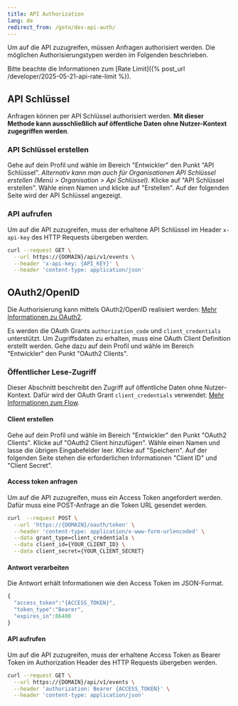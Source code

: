 ```yaml
---
title: API Authorization
lang: de
redirect_from: /goto/dev-api-auth/
---
```

Um auf die API zuzugreifen, müssen Anfragen authorisiert werden. Die möglichen Authorisierungstypen werden im Folgenden beschrieben.

Bitte beachte die Informationen zum [Rate Limit]({% post_url /developer/2025-05-21-api-rate-limit %}).

## API Schlüssel

Anfragen können per API Schlüssel authorisiert werden. **Mit dieser Methode kann ausschließlich auf öffentliche Daten ohne Nutzer-Kontext zugegriffen werden**.

### API Schlüssel erstellen

Gehe auf dein Profil und wähle im Bereich "Entwickler" den Punkt "API Schlüssel". *Alternativ kann man auch für Organisationen API Schlüssel erstellen (Menü > Organisation > Api Schlüssel)*. Klicke auf "API Schlüssel erstellen". Wähle einen Namen und klicke auf "Erstellen". Auf der folgenden Seite wird der API Schlüssel angezeigt.

### API aufrufen

Um auf die API zuzugreifen, muss der erhaltene API Schlüssel im Header `x-api-key` des HTTP Requests übergeben werden.

```bash
curl --request GET \
  --url https://{DOMAIN}/api/v1/events \
  --header 'x-api-key: {API_KEY}' \
  --header 'content-type: application/json'
```

## OAuth2/OpenID

Die Authorisierung kann mittels OAuth2/OpenID realisiert werden: [Mehr Informationen zu OAuth2](https://auth0.com/de/intro-to-iam/what-is-oauth-2).

Es werden die OAuth Grants `authorization_code` und `client_credentials` unterstützt. Um Zugriffsdaten zu erhalten, muss eine OAuth Client Definition erstellt werden. Gehe dazu auf dein Profil und wähle im Bereich "Entwickler" den Punkt "OAuth2 Clients".

### Öffentlicher Lese-Zugriff

Dieser Abschnitt beschreibt den Zugriff auf öffentliche Daten ohne Nutzer-Kontext. Dafür wird der OAuth Grant `client_credentials` verwendet: [Mehr Informationen zum Flow](https://auth0.com/docs/get-started/authentication-and-authorization-flow/call-your-api-using-the-client-credentials-flow).

#### Client erstellen

Gehe auf dein Profil und wähle im Bereich "Entwickler" den Punkt "OAuth2 Clients". Klicke auf "OAuth2 Client hinzufügen". Wähle einen Namen und lasse die übrigen Eingabefelder leer. Klicke auf "Speichern". Auf der folgenden Seite stehen die erforderlichen Informationen "Client ID" und "Client Secret".

#### Access token anfragen

Um auf die API zuzugreifen, muss ein Access Token angefordert werden. Dafür muss eine POST-Anfrage an die Token URL gesendet werden.

```bash
curl  --request POST \
  --url 'https://{DOMAIN}/oauth/token' \
  --header 'content-type: application/x-www-form-urlencoded' \
  --data grant_type=client_credentials \
  --data client_id={YOUR_CLIENT_ID} \
  --data client_secret={YOUR_CLIENT_SECRET}
```

#### Antwort verarbeiten

Die Antwort erhält Informationen wie den Access Token im JSON-Format.

```javascript
{
  "access_token":"{ACCESS_TOKEN}",
  "token_type":"Bearer",
  "expires_in":86400
}
```

#### API aufrufen

Um auf die API zuzugreifen, muss der erhaltene Access Token as Bearer Token im Authorization Header des HTTP Requests übergeben werden.

```bash
curl --request GET \
  --url https://{DOMAIN}/api/v1/events \
  --header 'authorization: Bearer {ACCESS_TOKEN}' \
  --header 'content-type: application/json'
```
